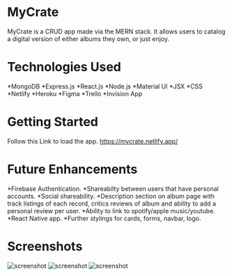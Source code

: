 # MyCrate
MyCrate is a CRUD app made via the MERN stack. It allows users to catalog a digital version of either albums they own, or just enjoy. 

# Technologies Used
*MongoDB
*Express.js
*React.js
*Node.js
*Material UI
*JSX
*CSS
*Netlify
*Heroku
*Figma
*Trello
*Invision App

# Getting Started 
Follow this Link to load the app. 
https://mycrate.netlify.app/

# Future Enhancements
*Firebase Authentication.
*Shareabilty between users that have personal accounts.
*Social shareability.
*Description section on album page with track listings of each record, critics reviews of album and ability to add a personal review per user.
*Ability to link to spotify/apple music/youtube.
*React Native app.
*Further stylings for cards, forms, navbar, logo.

# Screenshots
![screenshot](https://i.imgur.com/I6Evrzg.png)
![screenshot](https://i.imgur.com/LJd7vgW.png)
![screenshot](https://i.imgur.com/9CDi6vU.png)